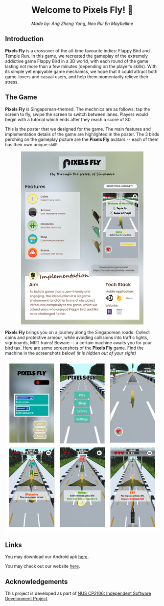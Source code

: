 <h1 align="center">Welcome to Pixels Fly! 👋</h1>

<p align="center">
<i>Made by: Ang Zheng Yong, Neo Rui En Maybelline</i>
</p>

## **Introduction**

**Pixels Fly** is a crossover of the all-time favourite indies: Flappy Bird and Temple Run. In this game, we recreated the gameplay of the extremely addictive game Flappy Bird in a 3D world, with each round of the game lasting not more than a few minutes (depending on the player’s skills). With its simple yet enjoyable game mechanics, we hope that it could attract both game-lovers and casual users, and help them momentarily relieve their stress.

## **The Game**

**Pixels Fly** is Singaporean-themed. The mechnics are as follows: tap the screen to fly, swipe the screen to switch between lanes. Players would begin with a tutorial which ends after they reach a score of 80.

This is the poster that we designed for the game. The main features and implementation details of the game are highlighted in the poster. The 3 birds perching on the gameplay picture are the **Pixels Fly** avatars -- each of them has their own unique skill!

<p align="center"><img src="img/Poster.png" alt="Pixels Fly Poster" width="400"></p>

**Pixels Fly** brings you on a journey along the Singaporean roads. Collect coins and protective armour, while avoiding collisions into traffic lights, signboards, MRT trains! Beware -- a certain machine awaits you for your bird tax. Here are some screenshots of the **Pixels Fly** game. Find the machine in the screenshots below! *(it is hidden out of your sight)*

<p align="center"><img src="img/Gameplay screenshots2.png" alt="Pixels Fly Gameplay" width="500"></p>

## **Links**

You may download our Android apk [here](https://drive.google.com/file/d/1DL0Vq2s2D7yjXYHJ4PTvAKkDIhOA-Ltd/view?usp=sharing).

You may check out our website [here](https://sharp-bardeen-b329fe.netlify.app/).

## **Acknowledgements**

This project is developed as part of [NUS CP2106: Independent Software Development Project](https://orbital.comp.nus.edu.sg/).
